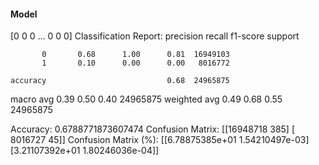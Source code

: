 #### Model
[0 0 0 ... 0 0 0]
Classification Report:
              precision    recall  f1-score   support

           0       0.68      1.00      0.81  16949103
           1       0.10      0.00      0.00   8016772

    accuracy                           0.68  24965875
   macro avg       0.39      0.50      0.40  24965875
weighted avg       0.49      0.68      0.55  24965875

Accuracy: 0.6788771873607474
Confusion Matrix:
[[16948718      385]
 [ 8016727       45]]
Confusion Matrix (%):
[[6.78875385e+01 1.54210497e-03]
 [3.21107392e+01 1.80246036e-04]]

